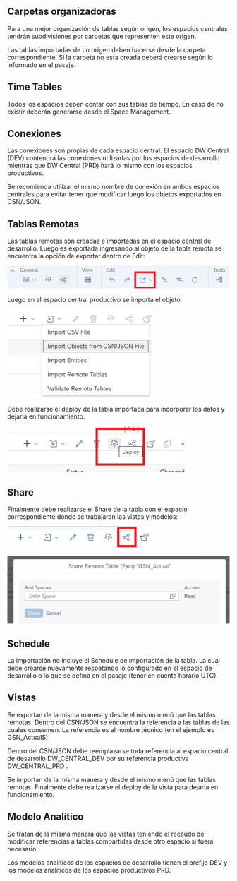 ## Carpetas organizadoras
Para una mejor organización de tablas según origen, los espacios centrales tendrán subdivisiones por carpetas que representen este origen.

Las tablas importadas de un origen deben hacerse desde la carpeta correspondiente. Si la carpeta no esta creada deberá crearse según lo informado en el pasaje.

## Time Tables
Todos los espacios deben contar con sus tablas de tiempo. En caso de no existir deberán generarse desde el Space Management.

## Conexiones
Las conexiones son propias de cada espacio central.  El espacio DW Central (DEV) contendrá las conexiones utilizadas por los espacios de desarrollo mientras que DW Central (PRD) hará lo mismo con los espacios productivos.

Se recomienda utilizar el mismo nombre de conexión en ambos espacios centrales para evitar tener que modificar luego los objetos exportados en CSN/JSON.

## Tablas Remotas
Las tablas remotas son creadas e importadas en el espacio central de desarrollo. Luego es exportada ingresando al objeto de la tabla remota se encuentra la opción de exportar dentro de Edit:

![image-20240321-113426](uploads/f15bdbbac5b785cf6983f2b41816e019/image-20240321-113426.png)

Luego en el espacio central productivo se importa el objeto:

![image-20240321-113700](uploads/142f23ac04f4fb8a0f81dbd4579f3978/image-20240321-113700.png)

Debe realizarse el deploy de la tabla importada para incorporar los datos y dejarla en funcionamiento.

![image-20240321-113906](uploads/57867d46c00395d260bcbfb355546ab6/image-20240321-113906.png)

## Share
Finalmente debe realizarse el Share de la tabla con el espacio correspondiente donde se trabajaran las vistas y modelos:

![image-20240321-123005](uploads/f6c6602fe6151010f9bd025b45c77595/image-20240321-123005.png)

![image-20240321-122908](uploads/69956fe0375cae44fb48d5679c533458/image-20240321-122908.png)

## Schedule
La importación no incluye el Schedule de importación de la tabla. La cual debe crearse nuevamente respetando lo configurado en el espacio de desarrollo o lo que se defina en el pasaje (tener en cuenta horario UTC).

## Vistas
Se exportan de la misma manera  y desde el mismo menú que las tablas remotas. Dentro del CSN/JSON se encuentra la referencia a las tablas de las cuales consumen. La referencia es al nombre técnico (en el ejemplo es GSN_Actual$).

Dentro del CSN/JSON debe reemplazarse toda referencia al espacio central de desarrollo DW_CENTRAL_DEV por su referencia productiva DW_CENTRAL_PRD .

Se importan de la misma manera y desde el mismo menú que las tablas remotas. Finalmente debe realizarse el deploy de la vista para dejarla en funcionamiento.

## Modelo Analítico
Se tratan de la misma manera que las vistas teniendo el recaudo de modificar referencias a tablas compartidas desde otro espacio si fuera necesario.

Los modelos analíticos de los espacios de desarrollo tienen el prefijo DEV y los modelos analíticos de los espacios productivos PRD.
